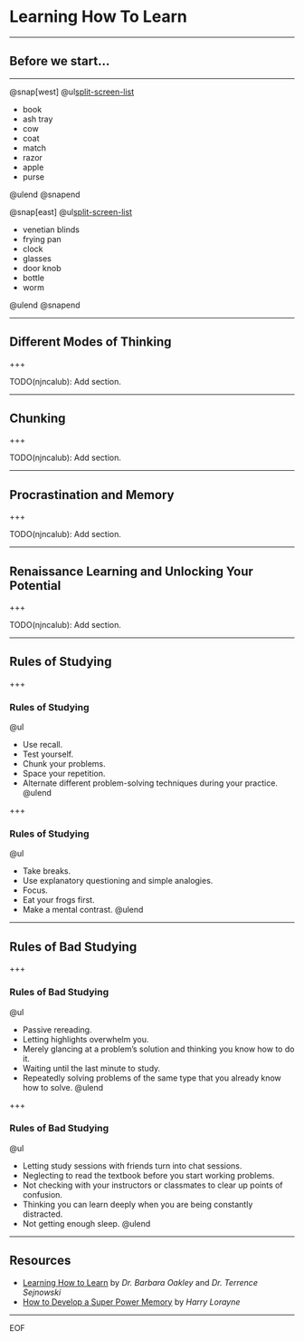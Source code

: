 # Learning How To Learn

---

## Before we start...

---

@snap[west]
@ul[split-screen-list](false)

* book
* ash tray
* cow
* coat
* match
* razor
* apple
* purse

@ulend
@snapend

@snap[east]
@ul[split-screen-list](false)

* venetian blinds
* frying pan
* clock
* glasses
* door knob
* bottle
* worm

@ulend
@snapend

---

## Different Modes of Thinking

+++

TODO(njncalub): Add section.

---

## Chunking

+++

TODO(njncalub): Add section.

---

## Procrastination and Memory

+++

TODO(njncalub): Add section.

---

## Renaissance Learning and Unlocking Your Potential

+++

TODO(njncalub): Add section.

---

## Rules of Studying

+++

### Rules of Studying

@ul
- Use recall.
- Test yourself.
- Chunk your problems.
- Space your repetition.
- Alternate different problem-solving techniques during your practice.
@ulend

+++

### Rules of Studying

@ul
- Take breaks.
- Use explanatory questioning and simple analogies.
- Focus.
- Eat your frogs first.
- Make a mental contrast.
@ulend

---

## Rules of Bad Studying

+++

### Rules of Bad Studying

@ul
- Passive rereading.
- Letting highlights overwhelm you.
- Merely glancing at a problem’s solution and thinking you know how to do it.
- Waiting until the last minute to study.
- Repeatedly solving problems of the same type that you already know how to solve.
@ulend

+++

### Rules of Bad Studying

@ul
- Letting study sessions with friends turn into chat sessions.
- Neglecting to read the textbook before you start working problems.
- Not checking with your instructors or classmates to clear up points of confusion.
- Thinking you can learn deeply when you are being constantly distracted.
- Not getting enough sleep.
@ulend

---

## Resources

* [Learning How to Learn](https://www.coursera.org/learn/learning-how-to-learn) by *Dr. Barbara Oakley* and *Dr. Terrence Sejnowski*
* [How to Develop a Super Power Memory](https://www.amazon.com/How-Develop-Super-Power-Memory/dp/0811901815) by *Harry Lorayne*

---

EOF
